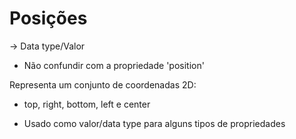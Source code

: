 # Posições


<position> -> Data type/Valor
* Não confundir com a propriedade 'position'

Representa um conjunto de coordenadas 2D:
- top, right, bottom, left e center

* Usado como valor/data type para alguns tipos de propriedades

